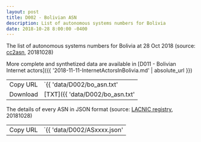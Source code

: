 ```yaml
---
layout: post
title: D002 - Bolivian ASN
description: List of autonomous systems numbers for Bolivia
date: 2018-10-28 8:00:00 -0400
---
```


The list of autonomous systems numbers for Bolivia at 28 Oct 2018 (source: [cc2asn](https://www.cc2asn.com/data/bo_asn), 20181028)

More complete and synthetized data are available in [D011 - Bolivian Internet actors]({{ '2018-11-11-InternetActorsInBolivia.md' | absolute_url }})

|          |                                               |
| -------- | --------------------------------------------- |
| Copy URL | `{{ 'data/D002/bo_asn.txt' | absolute_url }}` |
| Download | [TXT]({{ 'data/D002/bo_asn.txt'               | relative_url }}) |

The details of every ASN in JSON format (source: [LACNIC registry](https://rdap-web.lacnic.net/), 20181028)

|          |                                                                        |
| -------- | ---------------------------------------------------------------------- |
| Copy URL | `{{ 'data/D002/ASxxxx.json' | absolute_url }}` (replace `xxxx` by ASN) |
